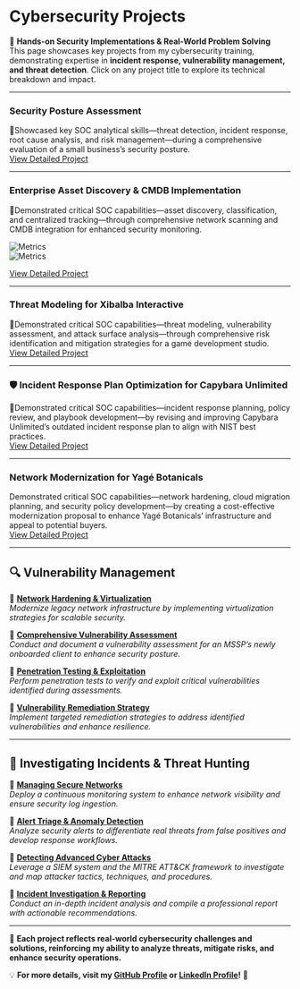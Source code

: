 # **Cybersecurity Projects**  
🚀 **Hands-on Security Implementations & Real-World Problem Solving**  
This page showcases key projects from my cybersecurity training, demonstrating expertise in **incident response, vulnerability management, and threat detection**. Click on any project title to explore its technical breakdown and impact.  

---
### Security Posture Assessment

🔹Showcased key SOC analytical skills—threat detection, incident response, root cause analysis, and risk management—during a comprehensive evaluation of a small business’s security posture.  
[View Detailed Project](projects/assess-business-security-posture.md)

---
### Enterprise Asset Discovery & CMDB Implementation

🔹Demonstrated critical SOC capabilities—asset discovery, classification, and centralized tracking—through comprehensive network scanning and CMDB integration for enhanced security monitoring.  

![Metrics](https://img.shields.io/badge/Assets%20Discovered-40+-2A9D8F)  
![Metrics](https://img.shields.io/badge/Attack%20Surface-15%25%20Reduction-264653)  

[View Detailed Project](projects/enterprise_asset_discovery.md)

---
### Threat Modeling for Xibalba Interactive

🔹Demonstrated critical SOC capabilities—threat modeling, vulnerability assessment, and attack surface analysis—through comprehensive risk identification and mitigation strategies for a game development studio.  
[View Detailed Project](projects/threat_modeling_for_xibalba_interactive.md)

---
### 🛡️ Incident Response Plan Optimization for Capybara Unlimited  

🔹Demonstrated critical SOC capabilities—incident response planning, policy review, and playbook development—by revising and improving Capybara Unlimited’s outdated incident response plan to align with NIST best practices.  
[View Detailed Project](projects/IRP_review_capybara_unlimited.md)

---  
### Network Modernization for Yagé Botanicals  
Demonstrated critical SOC capabilities—network hardening, cloud migration planning, and security policy development—by creating a cost-effective modernization proposal to enhance Yagé Botanicals’ infrastructure and appeal to potential buyers.  
[View Detailed Project](#)

---
## **🔍 Vulnerability Management**  
🔹 **[Network Hardening & Virtualization](vulnerability-network-hardening.md)**  
*Modernize legacy network infrastructure by implementing virtualization strategies for scalable security.*  

🔹 **[Comprehensive Vulnerability Assessment](vulnerability-assessment.md)**  
*Conduct and document a vulnerability assessment for an MSSP’s newly onboarded client to enhance security posture.*  

🔹 **[Penetration Testing & Exploitation](vulnerability-exploitation.md)**  
*Perform penetration tests to verify and exploit critical vulnerabilities identified during assessments.*  

🔹 **[Vulnerability Remediation Strategy](vulnerability-remediation.md)**  
*Implement targeted remediation strategies to address identified vulnerabilities and enhance resilience.*  

---  

## **🔎 Investigating Incidents & Threat Hunting**  
🔹 **[Managing Secure Networks](investigating-managing-networks.md)**  
*Deploy a continuous monitoring system to enhance network visibility and ensure security log ingestion.*  

🔹 **[Alert Triage & Anomaly Detection](investigating-alerts.md)**  
*Analyze security alerts to differentiate real threats from false positives and develop response workflows.*  

🔹 **[Detecting Advanced Cyber Attacks](investigating-detecting-attacks.md)**  
*Leverage a SIEM system and the MITRE ATT&CK framework to investigate and map attacker tactics, techniques, and procedures.*  

🔹 **[Incident Investigation & Reporting](investigating-incidents.md)**  
*Conduct an in-depth incident analysis and compile a professional report with actionable recommendations.*  

---  

📌 **Each project reflects real-world cybersecurity challenges and solutions, reinforcing my ability to analyze threats, mitigate risks, and enhance security operations.**  

💡 **For more details, visit my [GitHub Profile](https://github.com/EnoMada) or [LinkedIn Profile](https://www.linkedin.com/in/kylesportfolio/)!** 🚀
